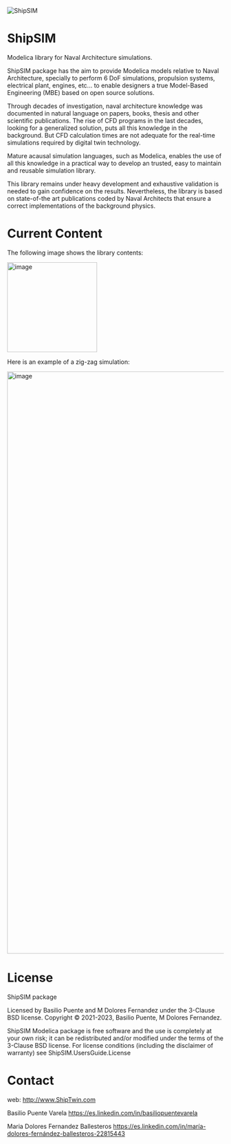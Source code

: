 ![ShipSIM](https://user-images.githubusercontent.com/93596576/218254019-a370b3a5-83ff-4ef4-99bd-9fbb6c6912ed.png)


# ShipSIM
Modelica library for Naval Architecture simulations.

ShipSIM package has the aim to provide Modelica models relative to Naval Architecture, specially to perform 6 DoF simulations, propulsion systems, electrical plant, engines, etc... to enable designers a true Model-Based Engineering (MBE) based on open source solutions.

Through decades of investigation, naval architecture knowledge was documented in natural language on papers, books, thesis and other scientific publications. The rise of CFD programs in the last decades, looking for a generalized solution, puts all this knowledge in the background. But CFD calculation times are not adequate for the real-time simulations required by digital twin technology.

Mature acausal simulation languages, such as Modelica, enables the use of all this knowledge in a practical way to develop an trusted, easy to maintain and reusable simulation library.

This library remains under heavy development and exhaustive validation is needed to gain confidence on the results. Nevertheless, the library is based on state-of-the art publications coded by Naval Architects that ensure a correct implementations of the background physics.

# Current Content

The following image shows the library contents:

<img width="209" alt="image" src="https://user-images.githubusercontent.com/93596576/223804344-4c1d46ad-d03e-4043-b70c-ad3ffef0ef08.png">


Here is an example of a zig-zag simulation:

<img width="1354" alt="image" src="https://user-images.githubusercontent.com/93596576/218189709-293a5fc4-c258-4db5-b252-487faa901283.png">

# License

ShipSIM package

Licensed by Basilio Puente and M Dolores Fernandez under the 3-Clause BSD license.
Copyright © 2021-2023, Basilio Puente, M Dolores Fernandez.

ShipSIM Modelica package is free software and the use is completely at your own risk; it can be redistributed and/or modified under the terms of the 3-Clause BSD license. For license conditions (including the disclaimer of warranty) see ShipSIM.UsersGuide.License

# Contact
web: http://www.ShipTwin.com

Basilio Puente Varela
https://es.linkedin.com/in/basiliopuentevarela

Maria Dolores Fernandez Ballesteros
https://es.linkedin.com/in/maría-dolores-fernández-ballesteros-22815443
